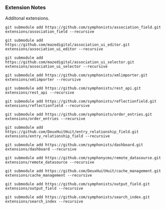 ### Extension Notes

Additonal extensions.





`git submodule add https://github.com/symphonists/association_field.git extensions/association_field --recursive`


`git submodule add https://github.com/mazedigital/association_ui_editor.git extensions/association_ui_editor --recursive`


`git submodule add https://github.com/mazedigital/association_ui_selector.git extensions/association_ui_selector --recursive`


`git submodule add https://github.com/symphonists/xmlimporter.git extensions/xmlimporter --recursive`


`git submodule add https://github.com/symphonists/rest_api.git extensions/rest_api --recursive`


`git submodule add https://github.com/symphonists/reflectionfield.git extensions/reflectionfield --recursive`


`git submodule add https://github.com/symphonists/order_entries.git extensions/order_entries --recursive`


`git submodule add https://github.com/DeuxHuitHuit/entry_relationship_field.git extensions/entry_relationship_field --recursive`


`git submodule add https://github.com/symphonists/dashboard.git extensions/dashboard --recursive`


`git submodule add https://github.com/symphonycms/remote_datasource.git extensions/remote_datasource --recursive`


`git submodule add https://github.com/DeuxHuitHuit/cache_management.git extensions/cache_management --recursive`


`git submodule add https://github.com/symphonists/output_field.git extensions/output_field --recursive`


`git submodule add https://github.com/symphonists/search_index.git extensions/search_index --recursive`